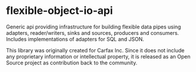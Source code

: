 # flexible-object-io-api
Generic api providing infrastructure for building flexible data pipes using adapters, reader/writers, sinks and sources, producers and consumers. Includes implementations of adapters for SQL and JSON.

This library was originally created for Carfax Inc. 
Since it does not include any proprietary information or intellectual property, 
it is released as an Open Source project as contribution back to the community.
